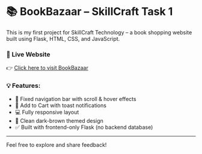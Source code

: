 # 📚 BookBazaar – SkillCraft Task 1

This is my first project for SkillCraft Technology – a book shopping website built using Flask, HTML, CSS, and JavaScript.

### 🔗 Live Website  
👉 [Click here to visit BookBazaar](https://sct-wd-1-1.onrender.com)

### 💡 Features:
- 📌 Fixed navigation bar with scroll & hover effects
- 🛒 Add to Cart with toast notifications
- 💻 Fully responsive layout
- 🎨 Clean dark-brown themed design
- ✅ Built with frontend-only Flask (no backend database)

---

Feel free to explore and share feedback!
